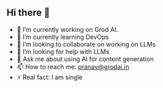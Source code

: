 ## Hi there 👋

- 🔭 I’m currently working on Grod AI. 
- 🌱 I’m currently learning DevOps
- 👯 I’m looking to collaborate on working on LLMs
- 🤔 I’m looking for help with LLMs
- 💬 Ask me about using AI for content generation
- 📫 How to reach me: pranav@grodai.in
- ⚡ Real fact: I am single
